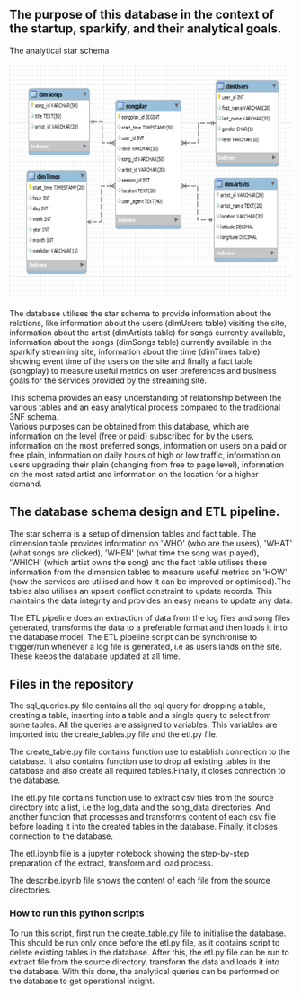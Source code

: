 ## The purpose of this database in the context of the startup, sparkify, and their analytical goals.

<p> The analytical star schema </p>
<img src="https://github.com/CharlesIro1125/DataWarehouse/blob/master/ETL_postgres/analyticSchema.png" alt="schema" width="600" height="420" />

The database utilises the star schema to provide information about the relations, like information about the users (dimUsers table) visiting the site, information about the artist (dimArtists table) for songs currently available, information about the songs (dimSongs table) currently available in the sparkify streaming site, information about the time (dimTimes table) showing event time of the users on the site and finally a fact table (songplay) to measure useful metrics on user preferences and business goals for the services provided by the streaming site.

This schema provides an easy understanding of relationship between the various tables and an easy analytical process compared to the traditional 3NF schema.  
Various purposes can be obtained from this database, which are information on the level (free or paid) subscribed for by the users, information on the most preferred songs, information on users on a paid or free plain, information on daily hours of high or low traffic, information on users upgrading their plain (changing from free to page level), information on the most rated artist and information on the location for a higher demand.


## The database schema design and ETL pipeline.

      
The star schema is a setup of dimension tables and fact table. The dimension table provides information on 'WHO' (who are the users), 'WHAT' (what songs are clicked), 'WHEN' (what time the song was played), 'WHICH' (which artist owns the song) and the fact table utilises these information from the dimension tables to measure useful metrics on 'HOW' (how the services are utilised and how it can be improved or optimised).The tables also utilises an upsert conflict constraint to update records. This maintains the data integrity and provides an easy means to update any data.



The ETL pipeline does an extraction of data from the log files and song files generated, transforms the data to a preferable format and then loads it into the database model. The ETL pipeline script can be synchronise to trigger/run whenever a log file is generated, i.e as users lands on the site. These keeps the database updated at all time.

## Files in the repository

The sql_queries.py file contains all the sql query for dropping a table, creating a table, inserting into a table and a single query to select from some tables. All the queries are assigned to variables. This variables are imported into the create_tables.py file and the etl.py file.

The create_table.py file contains function use to establish connection to the database. It also contains function use to drop all existing tables in the database and also create all required tables.Finally, it closes connection to the database.

The etl.py file contains function use to extract csv files from the source directory into a list, i.e the log_data and the song_data directories. And another function that processes and transforms content of each csv file before loading it into the created tables in the database. Finally, it closes connection to the database.

The etl.ipynb file is a jupyter notebook showing the step-by-step preparation of the extract, transform and load process.

The describe.ipynb file shows the content of each file from the source directories.


            
### How to run this python scripts

To run this script, first run the create_table.py file to initialise the database. This should be run only once before the etl.py file, as it contains script to delete existing tables in the database.
After this, the etl.py file can be run to extract file from the source directory, transform the data and loads it into the database. With this done, the analytical queries can be performed on the database to get operational insight.

 


            



